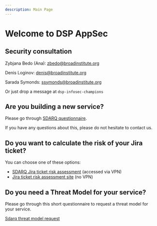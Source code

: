 ```yaml
---
description: Main Page
---
```


# Welcome to DSP AppSec

## Security consultation

Zybjana Bedo \(Ana\): [zbedo@broadinstitute.org](mailto:zbedo@broadinstitute.org)

Denis Loginov: [denis@broadinstitute.org](mailto:denis@broadinstitute.org)

Sarada Symonds: [ssymonds@broadinstitute.org](mailto:ssymonds@broadinstitute.org)

Or just drop a message at `dsp-infosec-champions`

## Are you building a new service?

Please go through [SDARQ questionnaire](https://sdarq.dsp-appsec.broadinstitute.org/questionnaire). 

If you have any questions about this, please do not hesitate to contact us. 

##  Do you want to calculate the risk of your Jira ticket?

You can choose one of these options:

* [SDARQ Jira ticket risk assessment](https://sdarq.dsp-appsec.broadinstitute.org/jira-ticket-risk-assesment) \(accessed via VPN\)
* [Jira ticket risk assessment site](https://broadinstitute.github.io/dsp-appsec-security-risk-assessment/) \(no VPN\)

## Do you need a Threat Model for your service? 

Please go through this short questionnaire to request a threat model for your service.

[Sdarq threat model request](https://sdarq.dsp-appsec.broadinstitute.org/threat-model/request)

